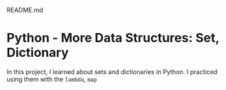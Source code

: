 README.md

# Python - More Data Structures: Set, Dictionary

In this project, I learned about sets and dictionaries in Python. I practiced using them
with the `lambda`, `map`
